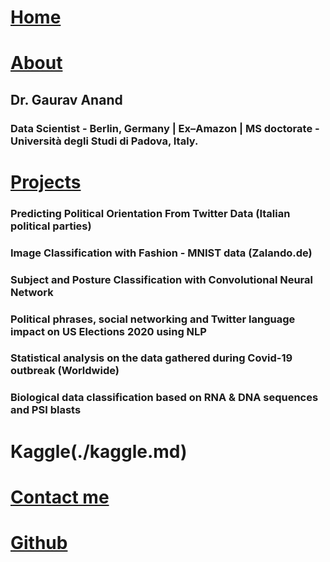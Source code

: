
# [Home](https://grvanand001.github.io/)

# [About](./about.md)

## Dr. Gaurav Anand 
### Data Scientist - Berlin, Germany | Ex–Amazon | MS doctorate - Università degli Studi di Padova, Italy.


# [Projects](./another-page.md)

### Predicting Political Orientation From Twitter Data (Italian political parties)

### Image Classification with Fashion - MNIST data (Zalando.de)


### Subject and Posture Classification with Convolutional Neural Network


### Political phrases, social networking and Twitter language impact on US Elections 2020 using NLP


### Statistical analysis on the data gathered during Covid-19 outbreak (Worldwide)


### Biological data classification based on RNA & DNA sequences and PSI blasts

# Kaggle(./kaggle.md)

# [Contact me](grv.aries001@gmail.com)

# [Github](https://grvanand001.github.io/)
